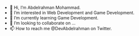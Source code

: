 - 👋 Hi, I’m Abdelrahman Mohammad.
- 👀 I’m interested in Web Development and Game Development.
- 🌱 I’m currently learning Game Development.
- 💞️ I’m looking to collaborate on ...
- 📫 How to reach me @DevAbdelrahman on Twitter.
<!---
Abdelrahman-Mohammad/Abdelrahman-Mohammad is a ✨ special ✨ repository because its `README.md` (this file) appears on your GitHub profile.
You can click the Preview link to take a look at your changes.
--->
